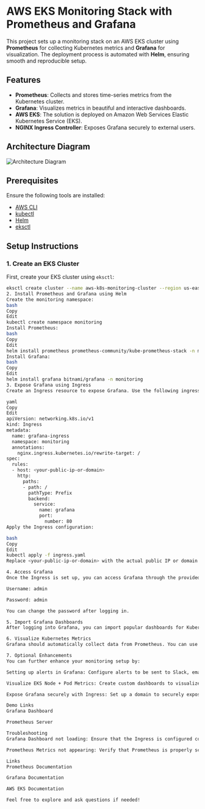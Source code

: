 # AWS EKS Monitoring Stack with Prometheus and Grafana

This project sets up a monitoring stack on an AWS EKS cluster using **Prometheus** for collecting Kubernetes metrics and **Grafana** for visualization. The deployment process is automated with **Helm**, ensuring smooth and reproducible setup.

## Features
- **Prometheus**: Collects and stores time-series metrics from the Kubernetes cluster.
- **Grafana**: Visualizes metrics in beautiful and interactive dashboards.
- **AWS EKS**: The solution is deployed on Amazon Web Services Elastic Kubernetes Service (EKS).
- **NGINX Ingress Controller**: Exposes Grafana securely to external users.

## Architecture Diagram
![Architecture Diagram](./images/architecture.png)

## Prerequisites

Ensure the following tools are installed:
- [AWS CLI](https://aws.amazon.com/cli/)
- [kubectl](https://kubernetes.io/docs/tasks/tools/install-kubectl/)
- [Helm](https://helm.sh/docs/intro/install/)
- [eksctl](https://eksctl.io/)

## Setup Instructions

### 1. **Create an EKS Cluster**

First, create your EKS cluster using `eksctl`:
```bash
eksctl create cluster --name aws-k8s-monitoring-cluster --region us-east-1 --nodes 3 --node-type t3.medium
2. Install Prometheus and Grafana using Helm
Create the monitoring namespace:
bash
Copy
Edit
kubectl create namespace monitoring
Install Prometheus:
bash
Copy
Edit
helm install prometheus prometheus-community/kube-prometheus-stack -n monitoring --create-namespace
Install Grafana:
bash
Copy
Edit
helm install grafana bitnami/grafana -n monitoring
3. Expose Grafana using Ingress
Create an Ingress resource to expose Grafana. Use the following ingress.yaml:

yaml
Copy
Edit
apiVersion: networking.k8s.io/v1
kind: Ingress
metadata:
  name: grafana-ingress
  namespace: monitoring
  annotations:
    nginx.ingress.kubernetes.io/rewrite-target: /
spec:
  rules:
  - host: <your-public-ip-or-domain>
    http:
      paths:
      - path: /
        pathType: Prefix
        backend:
          service:
            name: grafana
            port:
              number: 80
Apply the Ingress configuration:

bash
Copy
Edit
kubectl apply -f ingress.yaml
Replace <your-public-ip-or-domain> with the actual public IP or domain name provided by your AWS Load Balancer or NGINX Ingress.

4. Access Grafana
Once the Ingress is set up, you can access Grafana through the provided domain or public IP. The default login credentials are:

Username: admin

Password: admin

You can change the password after logging in.

5. Import Grafana Dashboards
After logging into Grafana, you can import popular dashboards for Kubernetes monitoring from the Grafana Dashboard Library.

6. Visualize Kubernetes Metrics
Grafana should automatically collect data from Prometheus. You can use pre-configured dashboards or create custom ones.

7. Optional Enhancements
You can further enhance your monitoring setup by:

Setting up alerts in Grafana: Configure alerts to be sent to Slack, email, or other services.

Visualize EKS Node + Pod Metrics: Create custom dashboards to visualize metrics specific to your EKS nodes and pods.

Expose Grafana securely with Ingress: Set up a domain to securely expose Grafana externally.

Demo Links
Grafana Dashboard

Prometheus Server

Troubleshooting
Grafana Dashboard not loading: Ensure that the Ingress is configured correctly and that your Grafana service is running.

Prometheus Metrics not appearing: Verify that Prometheus is properly scraping the Kubernetes metrics.

Links
Prometheus Documentation

Grafana Documentation

AWS EKS Documentation

Feel free to explore and ask questions if needed!
